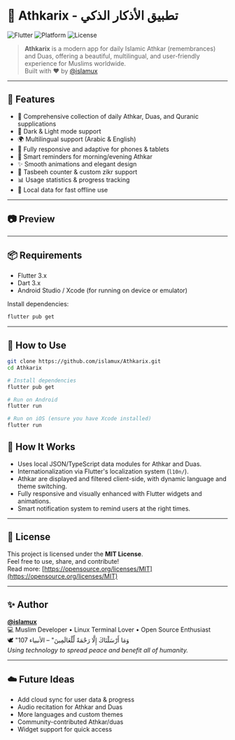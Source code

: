 # 📿 Athkarix - تطبيق الأذكار الذكي

![Flutter](https://img.shields.io/badge/Flutter-3.x-blue?logo=flutter&style=flat-square)
![Platform](https://img.shields.io/badge/Platform-Android%20%7C%20iOS-blueviolet?style=flat-square)
![License](https://img.shields.io/badge/License-GNU%20GPL-red?logo=gnu&style=flat-square)

> **Athkarix** is a modern app for daily Islamic Athkar (remembrances) and Duas, offering a beautiful, multilingual, and user-friendly experience for Muslims worldwide.  
> Built with ❤️ by [@islamux](https://github.com/islamux)

---

## 🚀 Features

- 🕌 Comprehensive collection of daily Athkar, Duas, and Quranic supplications
- 🌙 Dark & Light mode support
- 🌍 Multilingual support (Arabic & English)
- 📱 Fully responsive and adaptive for phones & tablets
- 🔔 Smart reminders for morning/evening Athkar
- ✨ Smooth animations and elegant design
- 🧮 Tasbeeh counter & custom zikr support
- 📊 Usage statistics & progress tracking
- 📝 Local data for fast offline use

---

## 📷 Preview

<!-- Add a screenshot here if available
![App Preview](screenshots/preview.png)
-->

---

## 📦 Requirements

- Flutter 3.x
- Dart 3.x
- Android Studio / Xcode (for running on device or emulator)

Install dependencies:

```bash
flutter pub get
```

---

## 🧪 How to Use

```bash
git clone https://github.com/islamux/Athkarix.git
cd Athkarix

# Install dependencies
flutter pub get

# Run on Android
flutter run

# Run on iOS (ensure you have Xcode installed)
flutter run
```

## 🧠 How It Works

- Uses local JSON/TypeScript data modules for Athkar and Duas.
- Internationalization via Flutter's localization system (`l10n/`).
- Athkar are displayed and filtered client-side, with dynamic language and theme switching.
- Fully responsive and visually enhanced with Flutter widgets and animations.
- Smart notification system to remind users at the right times.

---

## 📜 License

This project is licensed under the **MIT License**.  
Feel free to use, share, and contribute!  
Read more: [https://opensource.org/licenses/MIT](https://opensource.org/licenses/MIT)

---

## ✨ Author

**[@islamux](https://github.com/islamux)**  
💻 Muslim Developer • Linux Terminal Lover • Open Source Enthusiast  
🕊️ "وَمَا أَرْسَلْنَاكَ إِلَّا رَحْمَةً لِّلْعَالَمِينَ" – الأنبياء 107  
*Using technology to spread peace and benefit all of humanity.*

---

## ☁️ Future Ideas

- Add cloud sync for user data & progress
- Audio recitation for Athkar and Duas
- More languages and custom themes
- Community-contributed Athkar/duas
- Widget support for quick access
````
